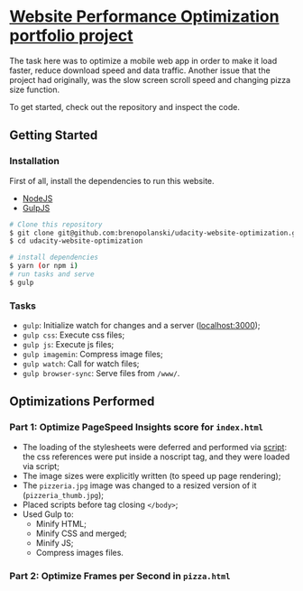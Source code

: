 # [Website Performance Optimization portfolio project](https://github.com/udacity/frontend-nanodegree-mobile-portfolio)

The task here was to optimize a mobile web app in order to make it load faster, reduce download speed and data traffic. Another issue that the project had originally, was the slow screen scroll speed and changing pizza size function.

To get started, check out the repository and inspect the code.

## Getting Started

### Installation

First of all, install the dependencies to run this website.

- [NodeJS](http://nodejs.org/)
- [GulpJS](http://gulpjs.com/)

```sh
# Clone this repository
$ git clone git@github.com:brenopolanski/udacity-website-optimization.git
$ cd udacity-website-optimization

# install dependencies
$ yarn (or npm i)
# run tasks and serve
$ gulp
```

### Tasks

- `gulp`: Initialize watch for changes and a server ([localhost:3000](http://localhost:3000/));
- `gulp css`: Execute css files;
- `gulp js`: Execute js files;
- `gulp imagemin`: Compress image files;
- `gulp watch`: Call for watch files;
- `gulp browser-sync`: Serve files from `/www/`.

## Optimizations Performed

### Part 1: Optimize PageSpeed Insights score for `index.html`

- The loading of the stylesheets were deferred and performed via [script](https://developers.google.com/speed/docs/insights/OptimizeCSSDelivery): the css references were put inside a noscript tag, and they were loaded via script;
- The image sizes were explicitly written (to speed up page rendering);
- The `pizzeria.jpg` image was changed to a resized version of it (`pizzeria_thumb.jpg`);
- Placed scripts before tag closing `</body>`;
- Used Gulp to:
  * Minify HTML;
  * Minify CSS and merged;
  * Minify JS;
  * Compress images files.

### Part 2: Optimize Frames per Second in `pizza.html`
